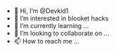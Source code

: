 - 👋 Hi, I’m @Devkid1
- 👀 I’m interested in blooket hacks
- 🌱 I’m currently learning ...
- 💞️ I’m looking to collaborate on ...
- 📫 How to reach me ...

<!---
Devkid1/Devkid1 is a ✨ special ✨ repository because its `README.md` (this file) appears on your GitHub profile.
You can click the Preview link to take a look at your changes.
--->
